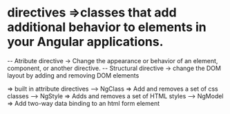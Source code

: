 # directives =>classes that add additional behavior to elements in your Angular applications.

-- Atribute directive -> Change the appearance or behavior of an element, component, or another directive.
-- Structural directive -> change the DOM layout by adding and removing DOM elements

=> built in attribute directives
    --> NgClass => Add and removes a set of css classes
    --> NgStyle => Adds and removes a set of HTML styles
    --> NgModel => Add two-way  data binding to an html form element
